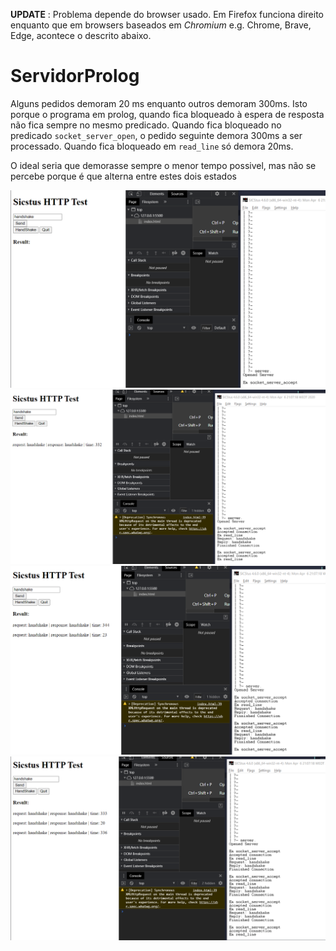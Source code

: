 **UPDATE** : Problema depende do browser usado. Em Firefox funciona direito enquanto que em browsers baseados em *Chromium* e.g. Chrome, Brave, Edge, acontece o descrito abaixo.

# ServidorProlog

Alguns pedidos demoram 20 ms enquanto outros demoram 300ms. Isto porque o programa em prolog, quando fica bloqueado à espera de resposta não fica sempre no mesmo predicado. Quando fica bloqueado no predicado `socket_server_open`, o pedido seguinte demora 300ms a ser processado. Quando fica bloqueado em `read_line` só demora 20ms.

O ideal seria que demorasse sempre o menor tempo possivel, mas não se percebe porque é que alterna entre estes dois estados

![estado inicial](./inicial.png)
![estado inicial](./estado_1.png)
![estado inicial](./estado_2.png)
![estado inicial](./estado_1_denovo.png)
